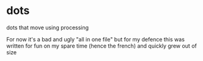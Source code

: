 # dots
dots that move using processing

For now it's a bad and ugly "all in one file" but for my defence this was written for fun on my spare time (hence the french)
and quickly grew out of size
